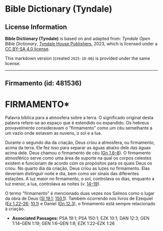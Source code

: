 # Bible Dictionary (Tyndale)

## License Information

**Bible Dictionary (Tyndale)** is based on and adapted from: _Tyndale Open Bible Dictionary_, [Tyndale House Publishers](https://tyndaleopenresources.com/), 2023, which is licensed under a [CC BY-SA 4.0 license](https://creativecommons.org/licenses/by-sa/4.0/legalcode.en).

This markdown version (created `2025-10-06`) is provided under the same license.



--------------------------------

## Firmamento (id: 481536)

FIRMAMENTO\*
============

Palavra bíblica para a atmosfera sobre a terra. O significado original desta palavra refere\-se ao espaço que é estendido ou expandido. Os hebreus provavelmente consideravam o "firmamento" como um céu semelhante a um vazio onde estavam as nuvens, o sol e a lua.

Durante o segundo dia da criação, Deus criou a atmosfera, ou firmamento, acima da terra. Ele fez isso para separar as águas abaixo dele das águas acima dele. Deus chamou o firmamento de céu ([Gn 1\.6–8](https://ref.ly/Gen1:6-Gen1:8)). O firmamento atmosférico serve como uma área de suporte na qual os corpos celestes existem e funcionam de acordo com os propósitos para os quais Deus os criou. No quarto dia da criação, Deus criou as luzes no firmamento. Elas deveriam distinguir noite e dia, bem como ser sinais das diferentes estações. A luz maior no firmamento, o sol, controlava os dias, enquanto a luz menor, a lua, controlava as noites (v. [14–19](https://ref.ly/Gen1:14-Gen1:19)).

O termo "firmamento" é mencionado duas vezes nos Salmos como o lugar da obra de Deus ([Sl 19\.1](https://ref.ly/Ps19:1); [150\.1](https://ref.ly/Ps150:1)). Também ocorrendo nos livros de Ezequiel ([Ez 1\.22–26](https://ref.ly/Ezek1:22-Ezek1:26); [10\.1](https://ref.ly/Ezek10:1)) e Daniel ([Dn 12\.3](https://ref.ly/Dan12:3)), o firmamento está sempre relacionado à criação.

* **Associated Passages:** PSA 19:1; PSA 150:1; EZK 10:1; DAN 12:3; GEN 1:14–GEN 1:19; GEN 1:6–GEN 1:8; EZK 1:22–EZK 1:26

